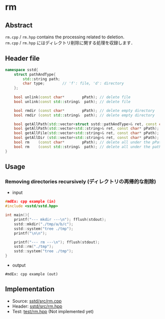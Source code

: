 # rm
## Abstract
```rm.cpp``` / ```rm.hpp``` contains the processing related to deletion.  
```rm.cpp``` / ```rm.hpp``` にはディレクトリ削除に関する処理を収録します．

## Header file
```cpp
namespace sstd{
    struct pathAndType{
        std::string path;
        char type;        // 'f': file, 'd': directory
    };
    
    bool unlink(const char*        pPath); // delete file
    bool unlink(const std::string&  path); // delete file

    bool rmdir (const char*        pPath); // delete empty directory
    bool rmdir (const std::string&  path); // delete empty directory

    bool getAllPath(std::vector<struct sstd::pathAndType>& ret, const char* pPath); // get all path in the directory
    bool getAllPath(std::vector<std::string>& ret, const char* pPath); // get all path in the directory
    bool getAllFile(std::vector<std::string>& ret, const char* pPath); // get all file path in the directory
    bool getAllDir (std::vector<std::string>& ret, const char* pPath); // get all directory path in the directory
    bool rm    (const char*        pPath); // delete all under the pPath
    bool rm    (const std::string&  path); // delete all under the path
}
```

## Usage
### Removing directories recursively (ディレクトリの再帰的な削除)
- input
```cpp
#mdEx: cpp example (in)
#include <sstd/sstd.hpp>

int main(){
    printf("--- mkdir ---\n"); fflush(stdout);
    sstd::mkdir("./tmp/a/b/c");
    sstd::system("tree ./tmp");
    printf("\n\n");

    printf("--- rm ---\n"); fflush(stdout);
    sstd::rm("./tmp");
    sstd::system("tree ./tmp");
}
```
- output  
```
#mdEx: cpp example (out)
```

## Implementation
- Source: [sstd/src/rm.cpp](https://github.com/admiswalker/SubStandardLibrary-SSTD-/blob/master/sstd/src/rm.cpp)
- Header: [sstd/src/rm.hpp](https://github.com/admiswalker/SubStandardLibrary-SSTD-/blob/master/sstd/src/rm.hpp)
- Test: [test/rm.hpp](https://github.com/admiswalker/SubStandardLibrary-SSTD-/blob/master/test/rm.hpp)
  (Not implemented yet)

